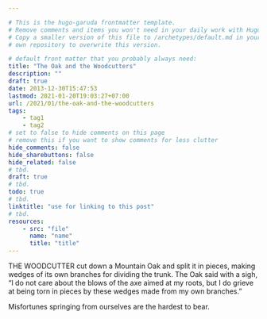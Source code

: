 ```yaml
---

# This is the hugo-garuda frontmatter template.
# Remove comments and items you won't need in your daily work with Hugo.
# Copy a smaller version of this file to /archetypes/default.md in your
# own repository to overwrite this version.

# default front matter that you probably always need:
title: "The Oak and the Woodcutters"
description: ""
draft: true
date: 2013-12-30T15:47:53
lastmod: 2021-01-20T19:03:27+07:00
url: /2021/01/the-oak-and-the-woodcutters
tags:
    - tag1
    - tag2
# set to false to hide comments on this page
# remove this if you want to show comments for less clutter
hide_comments: false
hide_sharebuttons: false
hide_related: false
# tbd.
draft: true
# tbd.
todo: true
# tbd.
linktitle: "use for linking to this post"
# tbd.
resources:
    - src: "file"
      name: "name"
      title: "title"
---
```

THE WOODCUTTER cut down a Mountain Oak and split it in pieces, making wedges of its own branches for dividing the trunk. The Oak said with a sigh, “I do not care about the blows of the axe aimed at my roots, but I do grieve at being torn in pieces by these wedges made from my own branches.”

Misfortunes springing from ourselves are the hardest to bear.
